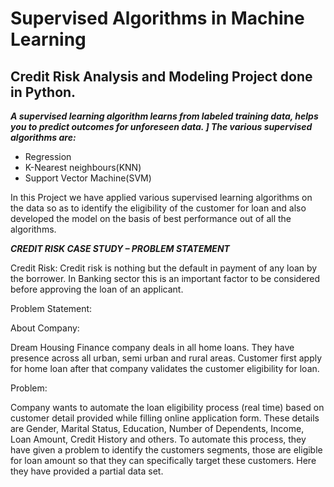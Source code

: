 # Supervised Algorithms in Machine Learning

## Credit Risk Analysis and Modeling Project done in Python.


***A supervised learning algorithm learns from labeled training data, helps you to predict outcomes for unforeseen data. ]
The various supervised algorithms are:***
- Regression
- K-Nearest neighbours(KNN)
- Support Vector Machine(SVM)

In this Project  we have applied various supervised learning algorithms on the data so as to identify the eligibility of the  customer for loan and also developed the model on the basis of best performance out of all the algorithms.


***CREDIT RISK CASE STUDY – PROBLEM STATEMENT***

Credit Risk:
Credit risk is nothing but the default in payment of any loan by the borrower. In Banking sector this is an important factor to be considered before approving the loan of an applicant.


Problem Statement:

About Company:

Dream Housing Finance company deals in all home loans. They have presence across all urban, semi urban and rural areas. Customer first apply for home loan after that company validates the customer eligibility for loan.

Problem:

Company wants to automate the loan eligibility process (real time) based on customer detail provided while filling online application form. These details are Gender, Marital Status, Education, Number of Dependents, Income, Loan Amount, Credit History and others. To automate this process, they have given a problem to identify the customers segments, those are eligible for loan amount so that they can specifically target these customers. Here they have provided a partial data set.



